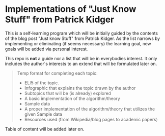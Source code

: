 # Implementations of "Just Know Stuff" from Patrick Kidger

This is a self-learning program which will be initially guided by the contents of the blog post "Just know Stuff" from Patrick Kidger. As the list narrows by implementing or eliminating (if seems necessary) the learning goal, new goals will be added via personal interest.

This repo is **not** a guide nor a list that will be in everybodies interest. It only includes the author's interests to an extend that will be formulated later on.

> Temp format for completing each topic:
> - ELI5 of the topic.
> - Infographic that explains the topic drawn by the author
> - Subtopics that will be (is already) explored 
> - A basic implementation of the algorithm/theory
> - Sample data
> - A proper implementation of the algorithm/theory that utilizes the given Sample data
> - Resources used (from Wikipedia/blog pages to academic papers)

Table of content will be added later on.
